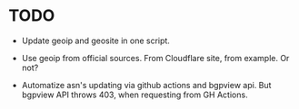 # TODO

- Update geoip and geosite in one script.

- Use geoip from official sources. From Cloudflare site, from example. Or not?

- Automatize asn's updating via github actions and bgpview api. But bgpview API throws 403, when requesting from GH Actions.